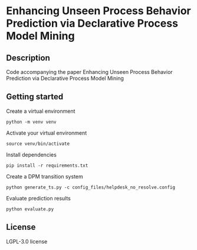 # Enhancing Unseen Process Behavior Prediction via Declarative Process Model Mining

## Description
Code accompanying the paper Enhancing Unseen Process Behavior Prediction via Declarative Process Model Mining

## Getting started

Create a virtual environment
```
python -m venv venv
```

Activate your virtual environment
```
source venv/bin/activate
```

Install dependencies
```
pip install -r requirements.txt
```

Create a DPM transition system
```
python generate_ts.py -c config_files/helpdesk_no_resolve.config
```

Evaluate prediction results
```
python evaluate.py
```

## License
LGPL-3.0 license
